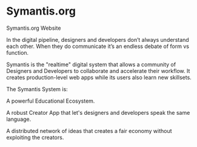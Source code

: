 Symantis.org
============

Symantis.org Website

In the digital pipeline, designers and developers don’t always understand each other.  When they do communicate it’s an endless debate of form vs function.

Symantis is the "realtime" digital system that allows a community of Designers and Developers to collaborate and accelerate their workflow. It creates production-level web apps while its users also learn new skillsets.

The Symantis System is:

A powerful Educational Ecosystem.

A robust Creator App that let's designers and developers speak the same language.

A distributed network of ideas that creates a fair economy without exploiting the creators.
